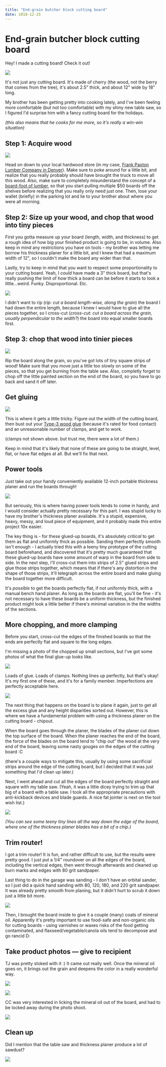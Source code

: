 ```yaml
---
title: "End-grain butcher block cutting board"
date: 2018-12-25
---
```


# End-grain butcher block cutting board

Hey! I made a cutting board! Check it out!

![](images/final-1.JPG)

It's not just any cutting board. It's made of cherry (the wood, not the berry that comes from the tree), it's about 2.5" thick, and about 12" wide by 18" long.

My brother has been getting pretty into cooking lately, and I've been feeling more comfortable (but not too comfortable) with my shiny new table saw, so I figured I'd surprise him with a fancy cutting board for the holidays.

_(this also means that he cooks for me more, so it's really a win-win situation)_

## Step 1: Acquire wood

![](images/cherry-board.jpg)

Head on down to your local hardwood store (in my case, [Frank Paxton Lumber Company in Denver](http://paxtonwood.com/denver/)). Make sure to poke around for a little bit, and realize that you really probably should have brought the truck to move all this wood. Also, make sure to completely misunderstand the concept of a [board-foot of lumber](https://en.wikipedia.org/wiki/Board_foot), so that you start pulling multiple $50 boards off the shelves before realizing that you really only need just one. Then, lose your wallet (briefly) in the parking lot and lie to your brother about where you were all morning.

## Step 2: Size up your wood, and chop that wood into tiny pieces

First you gotta measure up your board (length, width, and thickness) to get a rough idea of how big your finished product is going to be, in volume. Also keep in mind any restrictions you have on tools - my brother was letting me borrow his thickness planer for a little bit, and I knew that had a maximum width of 12", so I couldn't make the board any wider than that.

Lastly, try to keep in mind that you want to respect some proportionality to your cutting board. Yeah, I _could_ have made a 3" thick board, but that's really pushing the limit of how thick a board can be before it starts to look a little...weird. Funky. Disproportional. Etc.

![](images/cherry-boards-cut-1.jpg)

I didn't want to rip (_rip: cut a board length-wise, along the grain_) the board I had down the entire length, because I knew I would have to glue all the pieces together, so I cross-cut (_cross-cut: cut a board across the grain, usually perpendicular to the width?_) the board into equal smaller boards first.

## Step 3: chop that wood into tinier pieces

![](images/cherry-boards-cut-2.jpg)

Rip the board along the grain, so you've got lots of tiny square strips of wood! Make sure that you move just a little too slowly on some of the pieces, so that you get burning from the table saw. Also, completly forget to chop off the little painted section on the end of the board, so you have to go back and sand it off later.

## Get gluing

![](images/cherry-boards-glued-1.jpg)

This is where it gets a little tricky. Figure out the width of the cutting board, then bust out your  [Type-3 wood glue](https://www.homedepot.com/p/Titebond-III-16-oz-Ultimate-Wood-Glue-1414/100522343) (because it's rated for food contact) and an unreasonable number of clamps, and get to work.

(clamps not shown above. but trust me, there were a lot of them.)

Keep in mind that it's likely that none of these are going to be straight, level, flat, or have flat edges at all. But we'll fix that next.

## Power tools

Just take out your handy conveniently available 12-inch portable thickness planer and run the boards through!

![](images/cherry-boards-glued-and-planed.jpg)

But seriously, this is where having power tools tends to come in handy, and I would consider actually pretty necessary for this part. I was stupid lucky to have my brother's thickness planer available. It's a stupid, expensive, heavy, messy, and loud piece of equipment, and it probably made this entire project 10x easier.

The key thing is - for these glued-up boards, it's absolutely _critical_ to get them as flat and uniformly thick as possible. Sanding them perfectly smooth isn't enough - I actually tried this with a teeny tiny prototype of the cutting board beforehand, and discovered that it's pretty much guaranteed that these glued-up boards have some amount of warp in the board from side to side. In the next step, I'll cross-cut them into strips of 2.5" glued strips and glue those strips together, which means that if there's any distortion in the shape of those strips, it'll telegraph across the entire board and make gluing the board together more difficult.

It's _possible_ to get the boards perfectly flat, if not uniformly thick, with a manual bench hand planer. As long as the boards are flat, you'll be fine - it's not necessary to have these boards be a uniform thickness, but the finished product might look a little better if there's minimal variation in the the widths of the sections.

## More chopping, and more clamping

Before you start, cross-cut the edges of the finished boards so that the ends are perfectly flat and square to the long edges.

I'm missing a photo of the chopped up small sections, but I've got some photos of what the final glue-up looks like.

![](images/final-glue-1.jpg)

Loads of glue. Loads of clamps. Nothing lines up perfectly, but that's okay! It's my first one of these, and it's for a family member. Imperfections are perfectly acceptable here.

![](images/final-glue-2.jpg)

The next thing that happens on the board is to plane it again, just to get all the excess glue and any height disparities sorted out. However, this is where we have a fundamental problem with using a thickness planer on the cutting board - chipout.

When the board goes through the planer, the blades of the planer cut down the top surface of the board. When the planer reaches the end of the board, the force of the blades on the board tend to "chip out" the wood at the very end of the board, leaving some nasty gouges on the edges of the cutting board :C

(there's a couple ways to mitigate this, usually by using some sacrificial strips around the edge of the cutting board, but I decided that it was just something that I'd clean up later.)

Next, I went ahead and cut all the edges of the board perfectly straight and square with my table saw. (Yeah, it was a little dicey trying to trim up that big of a board with a table saw. I took all the appropriate precautions with anti-kickback devices and blade guards. A nice fat jointer is next on the tool wish list.)

![](images/final-trimming-and-planing.jpg)

_(You can see some teeny tiny lines all the way down the edge of the board, where one of the thickness planer blades has a bit of a chip.)_

## Trim router!

I got a trim router! It is fun, and rather difficult to use, but the results were pretty good. I just put a 1/4" roundover on all the edges of the board, including the vertical edges, then went through afterwards and cleaned up burn marks and edges with 80 grit sandpaper.

Last thing to do in the garage was sanding - I don't have an orbital sander, so I just did a quick hand sanding with 80, 120, 180, and 220 grit sandpaper. It was already pretty smooth from planing, but it didn't hurt to scrub it down just a little bit more.

![](images/final-trimmed-board.jpg)

Then, I brought the board inside to give it a couple (many) coats of mineral oil. Apparently it's pretty important to use food-safe and non-organic oils for cutting boards - using varnishes or waxes risks of the food getting contaminated, and flaxseed/vegetable/canola oils tend to decompose and go rancid D:

## Take product photos — give to recipient

TJ was pretty stoked with it :) It came out really well. Once the mineral oil goes on, it brings out the grain and deepens the color in a really wonderful way.

![](images/final-2.JPG)

![](images/final-3.JPG)

CC was very interested in licking the mineral oil out of the board, and had to be locked away during the photo shoot.

![](images/cc.JPG)

## Clean up

Did I mention that the table saw and thickness planer produce a lot of sawdust?

![](images/cleanup.jpg)
